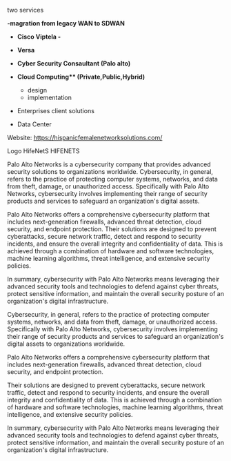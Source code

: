 two services

<b>-magration from legacy WAN to SDWAN
- Cisco Viptela - 
- Versa

- Cyber Security Consaultant (Palo alto)

- Cloud Computing** (Private,Public,Hybrid)</b>
    - design
    - implementation

- Enterprises client solutions

- Data Center

Website: https://hispanicfemalenetworksolutions.com/

Logo
HifeNetS
HIFENETS


Palo Alto Networks is a cybersecurity company that provides advanced security solutions to organizations worldwide. Cybersecurity, in general, refers to the practice of protecting computer systems, networks, and data from theft, damage, or unauthorized access. Specifically with Palo Alto Networks, cybersecurity involves implementing their range of security products and services to safeguard an organization's digital assets.

Palo Alto Networks offers a comprehensive cybersecurity platform that includes next-generation firewalls, advanced threat detection, cloud security, and endpoint protection. Their solutions are designed to prevent cyberattacks, secure network traffic, detect and respond to security incidents, and ensure the overall integrity and confidentiality of data. This is achieved through a combination of hardware and software technologies, machine learning algorithms, threat intelligence, and extensive security policies.

In summary, cybersecurity with Palo Alto Networks means leveraging their advanced security tools and technologies to defend against cyber threats, protect sensitive information, and maintain the overall security posture of an organization's digital infrastructure.



Cybersecurity, in general, refers to the practice of protecting computer systems, networks, and data from theft, damage, or unauthorized access. Specifically with Palo Alto Networks, cybersecurity involves implementing their range of security products and services to safeguard an organization's digital assets to organizations worldwide.

Palo Alto Networks offers a comprehensive cybersecurity platform that includes next-generation firewalls, advanced threat detection, cloud security, and endpoint protection. 

Their solutions are designed to prevent cyberattacks, secure network traffic, detect and respond to security incidents, and ensure the overall integrity and confidentiality of data. This is achieved through a combination of hardware and software technologies, machine learning algorithms, threat intelligence, and extensive security policies.

In summary, cybersecurity with Palo Alto Networks means leveraging their advanced security tools and technologies to defend against cyber threats, protect sensitive information, and maintain the overall security posture of an organization's digital infrastructure.